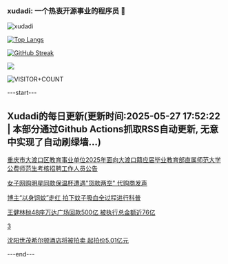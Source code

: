 ### xudadi: 一个热衷开源事业的程序员 👋

![xudadi](https://github-readme-stats-git-masterorgs-github-readme-stats-team.vercel.app/api?username=xudadi)

[![Top Langs](https://github-readme-stats.vercel.app/api/top-langs/?username=xudadi)](https://github.com/anuraghazra/github-readme-stats)

[![GitHub Streak](https://streak-stats.demolab.com?user=xudadi&locale=zh_Hans)](https://git.io/streak-stats)

![](https://raw.githubusercontent.com/xudadi/xudadi/main/assets/github-contribution-grid-snake.svg)

![VISITOR+COUNT](https://komarev.com/ghpvc/?username=xudadi&label=VISITOR+COUNT)


---start---

## Xudadi的每日更新(更新时间:2025-05-27 17:52:22 | 本部分通过Github Actions抓取RSS自动更新, 无意中实现了自动刷绿墙...)

[重庆市大渡口区教育事业单位2025年面向大渡口籍应届毕业教育部直属师范大学公费师范生考核招聘工作人员公告](https://www.gongkaoleida.com/article/2420543)

[女子网购明星同款保温杯遭遇"货款两空" 代购商发声](https://m.163.com/news/article/K0IOBCLO0514D3UH.html)

[博主“以身饲蚊”走红 拍下蚊子吸血全过程进行科普](https://m.163.com/news/article/K0INFST30514D3UH.html)

[王健林抛48座万达广场回款500亿 被执行总金额近76亿](https://m.163.com/news/article/K0H2K2B7051994KN.html)

[3](https://m.163.com/touch/news/sub/domestic)

[沈阳世茂希尔顿酒店将被拍卖 起拍价5.01亿元](https://m.163.com/news/article/K0IJI2GJ051492T3.html)

---end---
